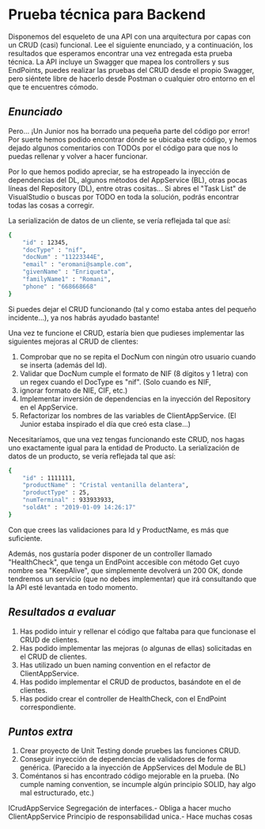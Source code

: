 # Prueba técnica para Backend


Disponemos del esqueleto de una API con una arquitectura por capas con un CRUD (casi) funcional.
Lee el siguiente enunciado, y a continuación, los resultados que esperamos encontrar una vez entregada esta prueba técnica.
La API incluye un Swagger que mapea los controllers y sus EndPoints, puedes realizar las pruebas del CRUD desde el propio Swagger, 
pero siéntete libre de hacerlo desde Postman o cualquier otro entorno en el que te encuentres cómodo.

## _Enunciado_

Pero... ¡Un Junior nos ha borrado una pequeña parte del código por error! Por suerte hemos podido encontrar dónde se ubicaba este código, 
y hemos dejado algunos comentarios con TODOs 
por el código para que nos lo puedas rellenar y volver a hacer funcionar.

Por lo que hemos podido apreciar, se ha estropeado la inyección de dependencias del DL, algunos métodos del AppService (BL), 
otras pocas líneas del Repository (DL), entre otras cositas...
Si abres el "Task List" de VisualStudio o buscas por TODO en toda la solución, podrás encontrar todas las cosas a corregir.

La serialización de datos de un cliente, se vería reflejada tal que así:
```sh
{
	"id" : 12345,
	"docType" : "nif",
	"docNum" : "11223344E",
	"email" : "eromani@sample.com",
	"givenName" : "Enriqueta",
	"familyName1" : "Romani",
	"phone" : "668668668"
}
```

Si puedes dejar el CRUD funcionando (tal y como estaba antes del pequeño incidente...), ya nos habrás ayudado bastante!

Una vez te funcione el CRUD, estaría bien que pudieses implementar las siguientes mejoras al CRUD de clientes:
1. Comprobar que no se repita el DocNum con ningún otro usuario cuando se inserta (además del Id).
2. Validar que DocNum cumple el formato de NIF (8 dígitos y 1 letra) con un regex cuando el DocType es "nif". (Solo cuando es NIF, 
1. ignorar formato de NIE, CIF, etc.)
3. Implementar inversión de dependencias en la inyección del Repository en el AppService.
4. Refactorizar los nombres de las variables de ClientAppService. (El Junior estaba inspirado el día que creó esta clase...)

Necesitaríamos, que una vez tengas funcionando este CRUD, nos hagas uno exactamente igual para la entidad de Producto.
La serialización de datos de un producto, se vería reflejada tal que así:
```sh
{
	"id" : 1111111,
	"productName" : "Cristal ventanilla delantera",
	"productType" : 25,
	"numTerminal" : 933933933,
	"soldAt" : "2019-01-09 14:26:17"
}
```

Con que crees las validaciones para Id y ProductName, es más que suficiente.

Además, nos gustaría poder disponer de un controller llamado "HealthCheck", que tenga un EndPoint accesible con método Get cuyo nombre sea "KeepAlive", 
que simplemente devolverá un 200 OK, donde tendremos un servicio (que no debes implementar) que irá consultando que la API esté levantada en todo momento.

## _Resultados a evaluar_
1. Has podido intuir y rellenar el código que faltaba para que funcionase el CRUD de clientes.
2. Has podido implementar las mejoras (o algunas de ellas) solicitadas en el CRUD de clientes.
3. Has utilizado un buen naming convention en el refactor de ClientAppService.
4. Has podido implementar el CRUD de productos, basándote en el de clientes.
5. Has podido crear el controller de HealthCheck, con el EndPoint correspondiente.

## _Puntos extra_
1. Crear proyecto de Unit Testing donde pruebes las funciones CRUD.
2. Conseguir inyección de dependencias de validadores de forma genérica. (Parecido a la inyección de AppServices del Module de BL)
3. Coméntanos si has encontrado código mejorable en la prueba. (No cumple naming convention, se incumple algún principio SOLID, hay algo mal estructurado, etc.)


ICrudAppService<TDto>		Segregación de interfaces.- Obliga a hacer mucho
ClientAppService			Principio de responsabilidad unica.- Hace muchas cosas

